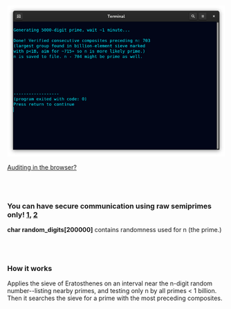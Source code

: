 <!--
Generates 100-100k-digit prime checked with p<1B and preceded by ~715 verified
consecutive composites (largest group found in billion-element sieve.) 1m run-time.
-->



<p align="center">
  <img src="https://raw.githubusercontent.com/compromise-evident/ProximitySieve/main/Other/Terminal_c805a87dc4e4eb1807505ff3124161e161d895651adb16fce335699f3b7ff643.png">
</p>

[Auditing in the browser?](https://coliru.stacked-crooked.com/a/1521b8e5f84d2a58)

<br>
<br>

### You can have secure communication using raw semiprimes only! [1](https://twitter.com/redNVR/status/1715952926626103454), [2](https://github.com/compromise-evident/WhatNot/blob/main/Primality-adjusting%20branded%20strings.pdf)

**char random_digits[200000]** contains randomness used for n (the prime.)

<br>
<br>

### How it works

Applies the sieve of Eratosthenes on an  interval near the n-digit
random number--listing nearby primes, and testing only n by all primes < 1 billion.
Then it searches the sieve for a prime with the most preceding composites.
